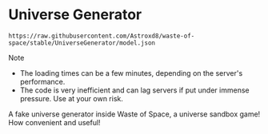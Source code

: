 # Universe Generator
`https://raw.githubusercontent.com/Astroxd8/waste-of-space/stable/UniverseGenerator/model.json`
> [!NOTE]
> - The loading times can be a few minutes, depending on the server's performance.
> - The code is very inefficient and can lag servers if put under immense pressure. Use at your own risk.

A fake universe generator inside Waste of Space, a universe sandbox game! How convenient and useful!
